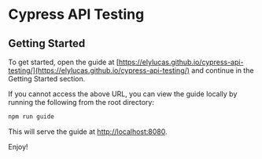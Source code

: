 # Cypress API Testing

## Getting Started

To get started, open the guide at
[https://elylucas.github.io/cypress-api-testing/](https://elylucas.github.io/cypress-api-testing/)
and continue in the Getting Started section.

If you cannot access the above URL, you can view the guide locally by running
the following from the root directory:

```bash
npm run guide
```

This will serve the guide at [http://localhost:8080](http://localhost:8080).

Enjoy!

